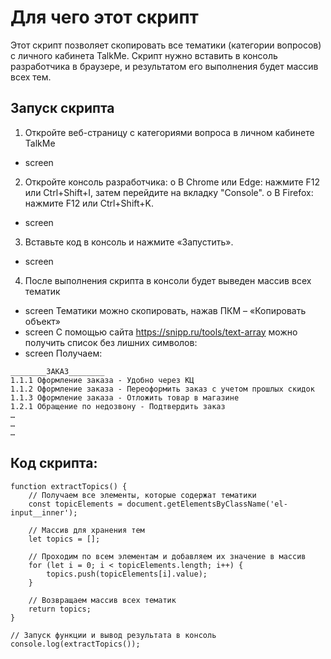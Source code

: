 # Для чего этот скрипт

Этот скрипт позволяет скопировать все тематики (категории вопросов) с личного кабинета TalkMe. Скрипт нужно вставить в консоль разработчика в браузере, и результатом его выполнения будет массив всех тем.

## Запуск скрипта

1.	Откройте веб-страницу с категориями вопроса в личном кабинете TalkMe
* screen
2.	Откройте консоль разработчика:
o	В Chrome или Edge: нажмите F12 или Ctrl+Shift+I, затем перейдите на вкладку "Console".
o	В Firefox: нажмите F12 или Ctrl+Shift+K.
* screen
3.	Вставьте код в консоль и нажмите «Запустить».
 * screen
4.	После выполнения скрипта в консоли будет выведен массив всех тематик
* screen
Тематики можно скопировать, нажав ПКМ – «Копировать объект»
* screen
С помощью сайта https://snipp.ru/tools/text-array можно получить список без лишних символов:
* screen
Получаем:
```
________ЗАКАЗ________
1.1.1 Оформление заказа - Удобно через КЦ
1.1.2 Оформление заказа - Переоформить заказ с учетом прошлых скидок
1.1.3 Оформление заказа - Отложить товар в магазине
1.2.1 Обращение по недозвону - Подтвердить заказ
…
…
…
```

## Код скрипта:
```
function extractTopics() {
    // Получаем все элементы, которые содержат тематики
    const topicElements = document.getElementsByClassName('el-input__inner');
    
    // Массив для хранения тем
    let topics = [];
    
    // Проходим по всем элементам и добавляем их значение в массив
    for (let i = 0; i < topicElements.length; i++) {
        topics.push(topicElements[i].value);
    }
    
    // Возвращаем массив всех тематик
    return topics;
}

// Запуск функции и вывод результата в консоль
console.log(extractTopics());

```